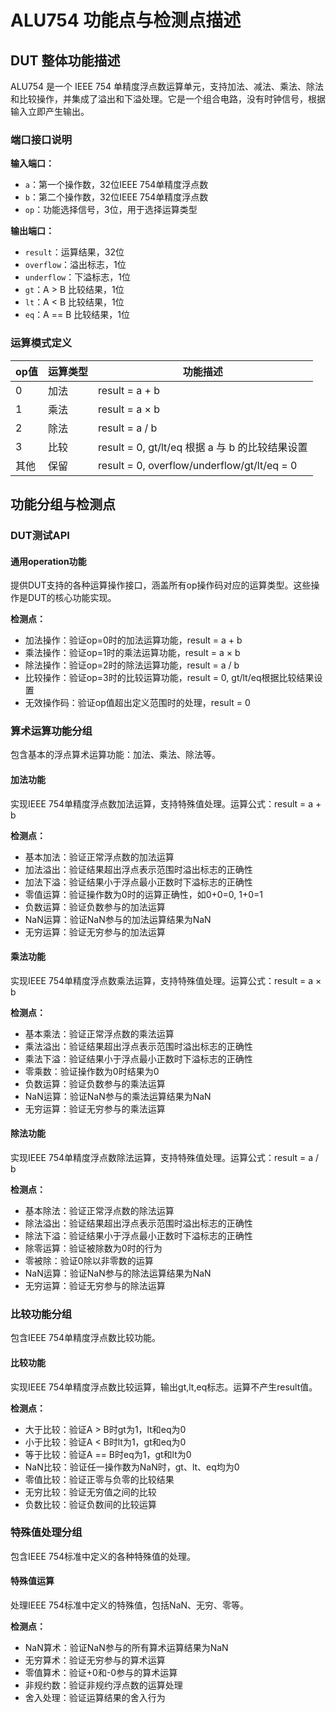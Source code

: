# ALU754 功能点与检测点描述

## DUT 整体功能描述

ALU754 是一个 IEEE 754 单精度浮点数运算单元，支持加法、减法、乘法、除法和比较操作，并集成了溢出和下溢处理。它是一个组合电路，没有时钟信号，根据输入立即产生输出。

### 端口接口说明

**输入端口：**
- `a`：第一个操作数，32位IEEE 754单精度浮点数
- `b`：第二个操作数，32位IEEE 754单精度浮点数
- `op`：功能选择信号，3位，用于选择运算类型

**输出端口：**
- `result`：运算结果，32位
- `overflow`：溢出标志，1位
- `underflow`：下溢标志，1位
- `gt`：A > B 比较结果，1位
- `lt`：A < B 比较结果，1位
- `eq`：A == B 比较结果，1位

### 运算模式定义

| op值 | 运算类型 | 功能描述 |
|------|----------|----------|
| 0    | 加法     | result = a + b |
| 1    | 乘法     | result = a × b |
| 2    | 除法     | result = a / b |
| 3    | 比较     | result = 0, gt/lt/eq 根据 a 与 b 的比较结果设置 |
| 其他 | 保留     | result = 0, overflow/underflow/gt/lt/eq = 0 |

## 功能分组与检测点

### DUT测试API

<FG-API>

#### 通用operation功能

<FC-OPERATION>

提供DUT支持的各种运算操作接口，涵盖所有op操作码对应的运算类型。这些操作是DUT的核心功能实现。

**检测点：**
- <CK-ADD> 加法操作：验证op=0时的加法运算功能，result = a + b
- <CK-MUL> 乘法操作：验证op=1时的乘法运算功能，result = a × b
- <CK-DIV> 除法操作：验证op=2时的除法运算功能，result = a / b
- <CK-CMP> 比较操作：验证op=3时的比较运算功能，result = 0, gt/lt/eq根据比较结果设置
- <CK-INVALID> 无效操作码：验证op值超出定义范围时的处理，result = 0

<FG-ARITHMETIC>

### 算术运算功能分组

包含基本的浮点算术运算功能：加法、乘法、除法等。

#### 加法功能

<FC-ADD>

实现IEEE 754单精度浮点数加法运算，支持特殊值处理。运算公式：result = a + b

**检测点：**
- <CK-BASIC> 基本加法：验证正常浮点数的加法运算
- <CK-OVERFLOW> 加法溢出：验证结果超出浮点表示范围时溢出标志的正确性
- <CK-UNDERFLOW> 加法下溢：验证结果小于浮点最小正数时下溢标志的正确性
- <CK-ZERO> 零值运算：验证操作数为0时的运算正确性，如0+0=0, 1+0=1
- <CK-NEGATIVE> 负数运算：验证负数参与的加法运算
- <CK-NAN> NaN运算：验证NaN参与的加法运算结果为NaN
- <CK-INFINITY> 无穷运算：验证无穷参与的加法运算

#### 乘法功能

<FC-MUL>

实现IEEE 754单精度浮点数乘法运算，支持特殊值处理。运算公式：result = a × b

**检测点：**
- <CK-BASIC> 基本乘法：验证正常浮点数的乘法运算
- <CK-OVERFLOW> 乘法溢出：验证结果超出浮点表示范围时溢出标志的正确性
- <CK-UNDERFLOW> 乘法下溢：验证结果小于浮点最小正数时下溢标志的正确性
- <CK-ZERO-FACTOR> 零乘数：验证操作数为0时结果为0
- <CK-NEGATIVE> 负数运算：验证负数参与的乘法运算
- <CK-NAN> NaN运算：验证NaN参与的乘法运算结果为NaN
- <CK-INFINITY> 无穷运算：验证无穷参与的乘法运算

#### 除法功能

<FC-DIV>

实现IEEE 754单精度浮点数除法运算，支持特殊值处理。运算公式：result = a / b

**检测点：**
- <CK-BASIC> 基本除法：验证正常浮点数的除法运算
- <CK-OVERFLOW> 除法溢出：验证结果超出浮点表示范围时溢出标志的正确性
- <CK-UNDERFLOW> 除法下溢：验证结果小于浮点最小正数时下溢标志的正确性
- <CK-DIV-BY-ZERO> 除零运算：验证被除数为0时的行为
- <CK-ZERO-DIV> 零被除：验证0除以非零数的运算
- <CK-NAN> NaN运算：验证NaN参与的除法运算结果为NaN
- <CK-INFINITY> 无穷运算：验证无穷参与的除法运算

<FG-COMPARATOR>

### 比较功能分组

包含IEEE 754单精度浮点数比较功能。

#### 比较功能

<FC-CMP>

实现IEEE 754单精度浮点数比较运算，输出gt,lt,eq标志。运算不产生result值。

**检测点：**
- <CK-GT> 大于比较：验证A > B时gt为1，lt和eq为0
- <CK-LT> 小于比较：验证A < B时lt为1，gt和eq为0
- <CK-EQ> 等于比较：验证A == B时eq为1，gt和lt为0
- <CK-NAN-COMP> NaN比较：验证任一操作数为NaN时，gt、lt、eq均为0
- <CK-ZERO-COMP> 零值比较：验证正零与负零的比较结果
- <CK-INFINITY-COMP> 无穷比较：验证无穷值之间的比较
- <CK-NEGATIVE-COMP> 负数比较：验证负数间的比较运算

<FG-SPECIAL-VALUES>

### 特殊值处理分组

包含IEEE 754标准中定义的各种特殊值的处理。

#### 特殊值运算

<FC-SPECIAL-VALUES>

处理IEEE 754标准中定义的特殊值，包括NaN、无穷、零等。

**检测点：**
- <CK-NAN-ARITH> NaN算术：验证NaN参与的所有算术运算结果为NaN
- <CK-INFINITY-ARITH> 无穷算术：验证无穷参与的算术运算
- <CK-ZERO-ARITH> 零值算术：验证+0和-0参与的算术运算
- <CK-SUBNORMAL> 非规约数：验证非规约浮点数的运算处理
- <CK-ROUNDING> 舍入处理：验证运算结果的舍入行为